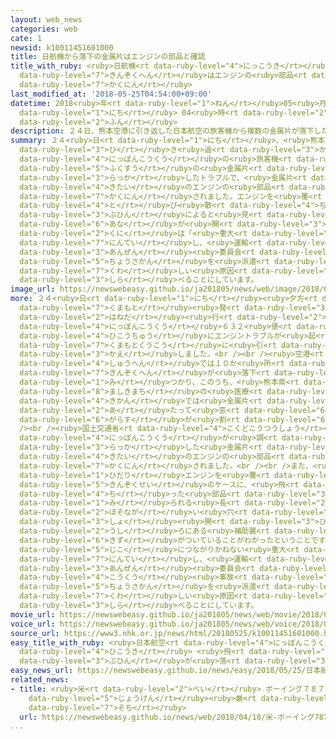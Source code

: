 ```yaml
---
layout: web_news
categories: web
cate: 1
newsid: k10011451601000
title: 日航機から落下の金属片はエンジンの部品と確認
title_with_ruby: <ruby>日航機<rt data-ruby-level="4">にっこうき</rt></ruby>から<ruby>落下<rt data-ruby-level="3">らっか</rt></ruby>の<ruby>金属片<rt
  data-ruby-level="7">きんぞくへん</rt></ruby>はエンジンの<ruby>部品<rt data-ruby-level="3">ぶひん</rt></ruby>と<ruby>確認<rt
  data-ruby-level="7">かくにん</rt></ruby>
last_modified_at: '2018-05-25T04:54:00+09:00'
datetime: 2018<ruby>年<rt data-ruby-level="1">ねん</rt></ruby>05<ruby>月<rt data-ruby-level="1">がつ</rt></ruby>25<ruby>日<rt
  data-ruby-level="1">にち</rt></ruby> 04<ruby>時<rt data-ruby-level="2">じ</rt></ruby>54<ruby>分<rt
  data-ruby-level="2">ふん</rt></ruby>
description: ２４日、熊本空港に引き返した日本航空の旅客機から複数の金属片が落下したトラブルで、金属片は、この機体のエンジンの部品と確認されました。エンジンを覆うケースには、飛び散った部品によると見られる９センチほどの穴が開いていて、国は「重大インシデント」と認定し、運輸安全委員会が調査官を派遣して詳しい原因を調べることにしています。
summary: ２４<ruby>日<rt data-ruby-level="1">にち</rt></ruby>、<ruby>熊本空港<rt data-ruby-level="7">くまもとくうこう</rt></ruby>に<ruby>引<rt
  data-ruby-level="3">ひ</rt></ruby>き<ruby>返<rt data-ruby-level="3">かえ</rt></ruby>した<ruby>日本航空<rt
  data-ruby-level="4">にっぽんこうくう</rt></ruby>の<ruby>旅客機<rt data-ruby-level="7">りょかっき</rt></ruby>から<ruby>複数<rt
  data-ruby-level="5">ふくすう</rt></ruby>の<ruby>金属片<rt data-ruby-level="7">きんぞくへん</rt></ruby>が<ruby>落下<rt
  data-ruby-level="3">らっか</rt></ruby>したトラブルで、<ruby>金属片<rt data-ruby-level="7">きんぞくへん</rt></ruby>は、この<ruby>機体<rt
  data-ruby-level="4">きたい</rt></ruby>のエンジンの<ruby>部品<rt data-ruby-level="3">ぶひん</rt></ruby>と<ruby>確認<rt
  data-ruby-level="7">かくにん</rt></ruby>されました。エンジンを<ruby>覆<rt data-ruby-level="7">おお</rt></ruby>うケースには、<ruby>飛<rt
  data-ruby-level="4">と</rt></ruby>び<ruby>散<rt data-ruby-level="4">ち</rt></ruby>った<ruby>部品<rt
  data-ruby-level="3">ぶひん</rt></ruby>によると<ruby>見<rt data-ruby-level="1">み</rt></ruby>られる９センチほどの<ruby>穴<rt
  data-ruby-level="6">あな</rt></ruby>が<ruby>開<rt data-ruby-level="3">あ</rt></ruby>いていて、<ruby>国<rt
  data-ruby-level="2">くに</rt></ruby>は「<ruby>重大<rt data-ruby-level="3">じゅうだい</rt></ruby>インシデント」と<ruby>認定<rt
  data-ruby-level="7">にんてい</rt></ruby>し、<ruby>運輸<rt data-ruby-level="5">うんゆ</rt></ruby><ruby>安全<rt
  data-ruby-level="3">あんぜん</rt></ruby><ruby>委員会<rt data-ruby-level="3">いいんかい</rt></ruby>が<ruby>調査官<rt
  data-ruby-level="5">ちょうさかん</rt></ruby>を<ruby>派遣<rt data-ruby-level="7">はけん</rt></ruby>して<ruby>詳<rt
  data-ruby-level="7">くわ</rt></ruby>しい<ruby>原因<rt data-ruby-level="5">げんいん</rt></ruby>を<ruby>調<rt
  data-ruby-level="3">しら</rt></ruby>べることにしています。
image_url: https://newswebeasy.github.io/ja201805/news/web/image/2018/05/25/K10011451601_1805250510_1805250513_01_03.jpg
more: ２４<ruby>日<rt data-ruby-level="1">にち</rt></ruby><ruby>夕方<rt data-ruby-level="2">ゆうがた</rt></ruby>、<ruby>熊本<rt
  data-ruby-level="7">くまもと</rt></ruby><ruby>発<rt data-ruby-level="3">はつ</rt></ruby><ruby>羽田<rt
  data-ruby-level="2">はねだ</rt></ruby><ruby>行<rt data-ruby-level="2">ゆ</rt></ruby>きの<ruby>日本航空<rt
  data-ruby-level="4">にっぽんこうくう</rt></ruby>６３２<ruby>便<rt data-ruby-level="4">びん</rt></ruby>が、<ruby>飛行中<rt
  data-ruby-level="4">ひこうちゅう</rt></ruby>にエンジントラブルが<ruby>起<rt data-ruby-level="3">お</rt></ruby>きて、<ruby>熊本空港<rt
  data-ruby-level="7">くまもとくうこう</rt></ruby>に<ruby>引<rt data-ruby-level="3">ひ</rt></ruby>き<ruby>返<rt
  data-ruby-level="3">かえ</rt></ruby>しました。<br /><br /><ruby>空港<rt data-ruby-level="3">くうこう</rt></ruby>の<ruby>周辺<rt
  data-ruby-level="4">しゅうへん</rt></ruby>では１０か<ruby>所<rt data-ruby-level="3">しょ</rt></ruby>にわたって<ruby>金属片<rt
  data-ruby-level="7">きんぞくへん</rt></ruby>が<ruby>落下<rt data-ruby-level="3">らっか</rt></ruby>しているのが<ruby>見<rt
  data-ruby-level="1">み</rt></ruby>つかり、このうち、<ruby>熊本県<rt data-ruby-level="7">くまもとけん</rt></ruby><ruby>益城町<rt
  data-ruby-level="8">ましきまち</rt></ruby>の<ruby>医療<rt data-ruby-level="7">いりょう</rt></ruby><ruby>機関<rt
  data-ruby-level="4">きかん</rt></ruby>では<ruby>金属片<rt data-ruby-level="7">きんぞくへん</rt></ruby>が<ruby>当<rt
  data-ruby-level="2">あ</rt></ruby>たって<ruby>窓<rt data-ruby-level="6">まど</rt></ruby><ruby>ガラス<rt
  data-ruby-level="6">がらす</rt></ruby>が<ruby>割<rt data-ruby-level="6">わ</rt></ruby>れるなどしました。<br
  /><br /><ruby>国土交通省<rt data-ruby-level="4">こくどこうつうしょう</rt></ruby>と<ruby>日本航空<rt
  data-ruby-level="4">にっぽんこうくう</rt></ruby>が<ruby>調<rt data-ruby-level="3">しら</rt></ruby>べたところ、<ruby>落下<rt
  data-ruby-level="3">らっか</rt></ruby>した<ruby>金属片<rt data-ruby-level="7">きんぞくへん</rt></ruby>は、トラブルがあった<ruby>機体<rt
  data-ruby-level="4">きたい</rt></ruby>のエンジンの<ruby>部品<rt data-ruby-level="3">ぶひん</rt></ruby>と<ruby>確認<rt
  data-ruby-level="7">かくにん</rt></ruby>されました。<br /><br />また、<ruby>機体<rt data-ruby-level="4">きたい</rt></ruby>の<ruby>左<rt
  data-ruby-level="1">ひだり</rt></ruby>エンジンを<ruby>覆<rt data-ruby-level="7">おお</rt></ruby>う<ruby>金属製<rt
  data-ruby-level="5">きんぞくせい</rt></ruby>のケースに、<ruby>飛<rt data-ruby-level="4">と</rt></ruby>び<ruby>散<rt
  data-ruby-level="4">ち</rt></ruby>った<ruby>部品<rt data-ruby-level="3">ぶひん</rt></ruby>によると<ruby>見<rt
  data-ruby-level="1">み</rt></ruby>られる<ruby>長<rt data-ruby-level="2">なが</rt></ruby>さ９センチほどの<ruby>細長<rt
  data-ruby-level="2">ほそなが</rt></ruby>い<ruby>穴<rt data-ruby-level="6">あな</rt></ruby>が１か<ruby>所<rt
  data-ruby-level="3">しょ</rt></ruby><ruby>開<rt data-ruby-level="3">ひら</rt></ruby>いていたほか、エンジンの<ruby>後<rt
  data-ruby-level="2">うし</rt></ruby>ろにある<ruby>補助翼<rt data-ruby-level="7">ほじょよく</rt></ruby>にも<ruby>傷<rt
  data-ruby-level="6">きず</rt></ruby>がついていることがわかったということです。<br /><br /><ruby>国<rt data-ruby-level="2">くに</rt></ruby>は、<ruby>事故<rt
  data-ruby-level="5">じこ</rt></ruby>につながりかねない<ruby>重大<rt data-ruby-level="3">じゅうだい</rt></ruby>インシデントと<ruby>認定<rt
  data-ruby-level="7">にんてい</rt></ruby>し、<ruby>運輸<rt data-ruby-level="5">うんゆ</rt></ruby><ruby>安全<rt
  data-ruby-level="3">あんぜん</rt></ruby><ruby>委員会<rt data-ruby-level="3">いいんかい</rt></ruby>が<ruby>航空<rt
  data-ruby-level="4">こうくう</rt></ruby><ruby>事故<rt data-ruby-level="5">じこ</rt></ruby><ruby>調査官<rt
  data-ruby-level="5">ちょうさかん</rt></ruby>を<ruby>派遣<rt data-ruby-level="7">はけん</rt></ruby>して<ruby>詳<rt
  data-ruby-level="7">くわ</rt></ruby>しい<ruby>原因<rt data-ruby-level="5">げんいん</rt></ruby>を<ruby>調<rt
  data-ruby-level="3">しら</rt></ruby>べることにしています。
movie_url: https://newswebeasy.github.io/ja201805/news/web/movie/2018/05/25/k10011451601_201805250510_201805250513.mp4
voice_url: https://newswebeasy.github.io/ja201805/news/web/voice/2018/05/25/k10011451601_201805250510_201805250513.mp3
source_url: https://www3.nhk.or.jp/news/html/20180525/k10011451601000.html
easy_title_with_ruby: <ruby>日本航空<rt data-ruby-level="4">にっぽんこうくう</rt></ruby>の<ruby>飛行機<rt
  data-ruby-level="4">ひこうき</rt></ruby> <ruby>飛<rt data-ruby-level="4">と</rt></ruby>んでいるときにエンジンの<ruby>部品<rt
  data-ruby-level="3">ぶひん</rt></ruby>が<ruby>落<rt data-ruby-level="3">お</rt></ruby>ちる
easy_news_url: https://newswebeasy.github.io/news/easy/2018/05/25/日本航空の飛行機-飛んでいるときにエンジンの部品が落ちる
related_news:
- title: <ruby>米<rt data-ruby-level="2">べい</rt></ruby> ボーイング７８７の<ruby>運航<rt data-ruby-level="4">うんこう</rt></ruby><ruby>条件<rt
    data-ruby-level="5">じょうけん</rt></ruby><ruby>厳<rt data-ruby-level="6">きび</rt></ruby>しくする<ruby>措置<rt
    data-ruby-level="7">そち</rt></ruby>
  url: https://newswebeasy.github.io/news/web/2018/04/18/米-ボーイング787の運航条件厳しくする措置
...
```

